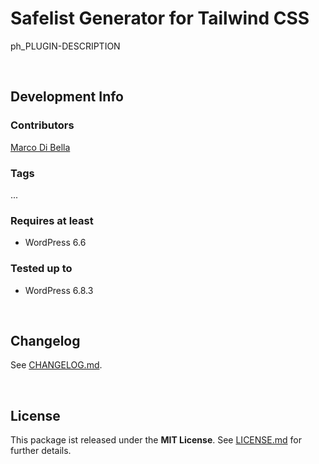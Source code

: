 # Safelist Generator for Tailwind CSS
ph_PLUGIN-DESCRIPTION

<br>

## Development Info

### Contributors
[Marco Di Bella ](https://github.com/mdibella-dev)

### Tags
...

### Requires at least

* WordPress 6.6

### Tested up to

* WordPress 6.8.3

<br>

## Changelog

See [CHANGELOG.md](https://github.com/mdibella-dev/tailwind-safelist-generator-plugin/blob/main/CHANGELOG.md).

<br>

## License

This package ist released under the **MIT License**. See [LICENSE.md](https://github.com/mdibella-dev/tailwind-safelist-generator-plugin/blob/main/LICENSE.md) for further details.
